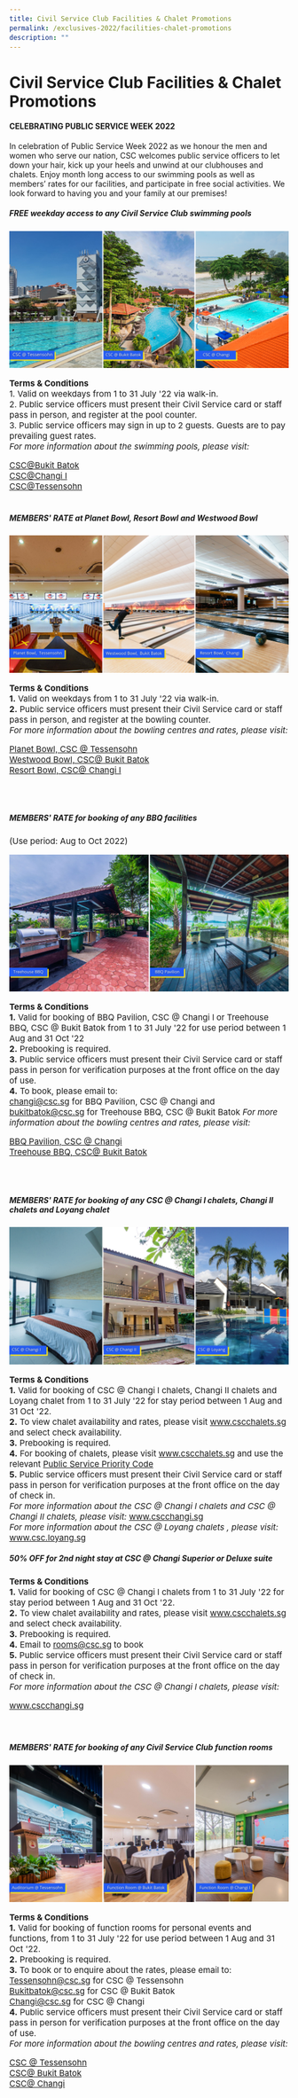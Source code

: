 ```yaml
---
title: Civil Service Club Facilities & Chalet Promotions
permalink: /exclusives-2022/facilities-chalet-promotions
description: ""
---
```

# Civil Service Club Facilities & Chalet Promotions

#### CELEBRATING PUBLIC SERVICE WEEK 2022
In celebration of Public Service Week 2022 as we honour the men and women who serve our nation, CSC 
welcomes public service officers to let down your hair, kick up your heels and unwind at our clubhouses 
and chalets. Enjoy month long access to our swimming pools as well as members’ rates for our facilities, 
and participate in free social activities. We look forward to having you and your family at our premises!


	
##### FREE weekday access to any Civil Service Club swimming pools
![CSC swimming pools](/images/CSC%20swimming%20poolsbowlingfunction%201.png)


<p style="font-size:15px">
	<b>Terms & Conditions</b> <br>
1. Valid on weekdays from 1 to 31 July '22 via walk-in.<br>
2. Public service officers must present their Civil Service card or staff pass in person, and register at the pool counter. <br> 
3. Public service officers may sign in up to 2 guests. Guests are to pay prevailing guest rates.
	<br> 
<i>For more information about the swimming pools, please visit:</I> </p>
<p style="font-size:15px"> <a href="https://www.cscbukitbatok.sg/">CSC@Bukit Batok</a> <br>
	<a href="https://www.cscchangi.sg//">CSC@Changi I</a><br> 
	<a href="https://www.csctessensohn.sg/">CSC@Tessensohn</a>
<br> <br> </p>


#####  MEMBERS' RATE at Planet Bowl, Resort Bowl and Westwood Bowl

![](/images/_CSC%20swimming%20poolsbowlingfunction%20(4).png)

<p style="font-size:15px">
	<b>Terms & Conditions</b> <br>
<b>1.</b> Valid on weekdays from 1 to 31 July '22 via walk-in.<br>
<b>2.</b> Public service officers must present their Civil Service card or staff pass in person, and register at the bowling counter. <br>  
<i>For more information about the bowling centres and rates, please visit:</I> </p>
<p style="font-size:15px"> <a href="https://www.csc.sg/planetbowl/">Planet Bowl, CSC @ Tessensohn</a> <br> 
	<a href="https://www.csc.sg/westwoodbowl/">Westwood Bowl, CSC@ Bukit Batok</a><br>
<a href="https://www.csc.sg/resortbowl">Resort Bowl, CSC@ Changi I</a>

<br> <br> </p>

##### MEMBERS' RATE for booking of any BBQ facilities 
<p style="font-size:15px">(Use period: Aug to Oct 2022)</p>

![](/images/PSW%20BBQ.png)

<p style="font-size:15px">
	<b>Terms & Conditions</b> <br>
	<b>1.</b> Valid for booking of BBQ Pavilion, CSC @ Changi l or Treehouse BBQ,
CSC @ Bukit Batok from 1 to 31 July '22 for use period between 1 Aug and 31 Oct '22
<br>
<b>2.</b> Prebooking is required.<br>
<b>3.</b> Public service officers must present their Civil Service card or
staff pass in person for verification purposes at the front office on the day of use.<br>
<b>4.</b> To book, please email to:<br> 
<a href="mailto:changi@csc.sg">changi@csc.sg</a> for BBQ Pavilion, CSC @ Changi and 
<a href="mailto:bukitbatok@csc.sg">bukitbatok@csc.sg</a> for Treehouse BBQ, CSC
@ Bukit Batok
<i>For more information about the bowling centres and rates, please visit:</I> </p>

<p style="font-size:15px"> <a href="https://www.cscchangi.sg/Fun_BBQ.aspx">BBQ Pavilion, CSC @ Changi</a> <br> 
	<a href="https://www.cscbukitbatok.sg/CSC-Bukit-Batok-Club-House-Treehouse-BBQ-pavil
ions-Family-Recreation
">Treehouse BBQ, CSC@ Bukit Batok</a> </p>
<br> <br>


#####  MEMBERS' RATE for booking of any CSC @ Changi l chalets, Changi II chalets and Loyang chalet 

![](/images/PSW%20CHALET.png)

<p style="font-size:15px">
  <b>Terms & Conditions</b> <br>
<b>1.</b> Valid for booking of CSC @ Changi l chalets, Changi II chalets and Loyang chalet from 1 to 31 July '22
for stay period between 1 Aug and 31 Oct '22. 
<br>
<b>2.</b> To view chalet availability and rates, please visit <a href="http://www.cscchalets.sg">www.cscchalets.sg</a> and select check availability. <br>
<b>3.</b>	Prebooking is required.
 <br>  
<b>4.</b>	For booking of chalets, please visit <a href="http://www.cscchalets.sg">www.cscchalets.sg</a> and use the relevant  <a href="https://urlsand.esvalabs.com/?u=http%3A%2F%2Fwww.cscchalets.sg&e=1a8b98d0&h
=5b92f5ad&f=y&p=n">Public Service Priority Code</a> 
<br>
	<b>5.</b>	Public service officers must present their Civil Service card or
staff pass in person for verification purposes at the front office on the day of check in. <br> 
<i>For more information about the CSC @ Changi l chalets and CSC @ Changi II chalets, please visit:</I> <a href="https://www.cscchangi.sg/">www.cscchangi.sg</a><br>
 <i>For more information about the CSC @ Loyang chalets , please visit: </I> <a href="www.csc.loyang.sg">www.csc.loyang.sg</a> </p> 
 
##### 50% OFF for 2nd night stay at CSC @ Changi Superior or Deluxe suite
<p style="font-size:15px">
  <b>Terms & Conditions</b> <br>
<b>1.</b> Valid for booking of CSC @ Changi l chalets from 1 to 31 July '22
for stay period between 1 Aug and 31 Oct '22. 
<br>
<b>2.</b> To view chalet availability and rates, please visit <a href="http://www.cscchalets.sg">www.cscchalets.sg</a> and select check availability. <br>
<b>3.</b>	Prebooking is required.
 <br>  
<b>4.</b> Email to <a href="mailto:rooms@csc.sg">rooms@csc.sg</a> to book <br> 
<b>5.</b>	Public service officers must present their Civil Service card or
staff pass in person for verification purposes at the front office on the day of check in. <br> 
<i>For more information about the CSC @ Changi l chalets, please visit:</I> </p>
<p style="font-size:15px"> <a href="https://www.cscchangi.sg/">www.cscchangi.sg</a> <br> 
<br> <br> </p>

#####  MEMBERS' RATE for booking of any Civil Service Club function rooms

![](/images/PSW%20Function%20Room.png)

<p style="font-size:15px">
	<b>Terms & Conditions</b> <br>
<b>1.</b> Valid for booking of function rooms for personal events and
functions, from 1 to 31 July '22 for use period between 1 Aug and 31 Oct '22.
<br>
<b>2.</b> Prebooking is required. <br>  
<b>3.</b> To book or to enquire about the rates, please email to: <br>
<a href="mailto:tessensohn@csc.sg">Tessensohn@csc.sg</a> for CSC @ Tessensohn<br>
<a href="mailto:bukitbatok@csc.sg">Bukitbatok@csc.sg</a> for CSC @ Bukit Batok<br>
<a href="mailto:changi@csc.sg">Changi@csc.sg</a> for CSC @ Changi<br>
<b>4.</b> Public service officers must present their Civil Service card or
staff pass in person for verification purposes at the front office on the day of use.
 <br>  
<i>For more information about the bowling centres and rates, please visit:</I> </p>
<p style="font-size:15px"> <a href="https://www.csctessensohn.sg/">CSC @ Tessensohn</a> <br> 
	<a href="https://www.cscbukitbatok.sg/">CSC@ Bukit Batok</a><br>
	<a href="https://www.cscchangi.sg/">CSC@ Changi</a>
<br> <br> </p>